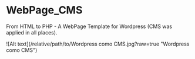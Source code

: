 # WebPage_CMS
From HTML to PHP - A WebPage Template for Wordpress (CMS was applied in all places).

![Alt text](/relative/path/to/Wordpress como CMS.jpg?raw=true "Wordpress como CMS")
